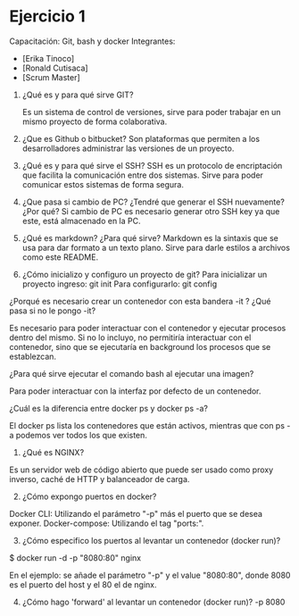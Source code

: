 # Ejercicio 1
Capacitación: Git, bash y docker
Integrantes:
- [Erika Tinoco]
- [Ronald Cutisaca]
- [Scrum Master]
1. ¿Qué es y para qué sirve GIT?
	
	Es un sistema de control de versiones, sirve para poder trabajar en un mismo proyecto de forma colaborativa.
2. ¿Que es Github o bitbucket?
	Son plataformas que permiten a los desarrolladores administrar las versiones de un proyecto.
3. ¿Qué es y para qué sirve el SSH?
	SSH es un protocolo de encriptación que facilita la comunicación entre dos sistemas. Sirve para poder comunicar estos sistemas de forma segura.
4. ¿Que pasa si cambio de PC? ¿Tendré que generar el SSH nuevamente?¿Por qué?
	Si cambio de PC es necesario generar otro SSH key ya que este, está almacenado en la PC.
5. ¿Qué es markdown? ¿Para qué sirve?
	Markdown es la sintaxis que se usa para dar formato a un texto plano. Sirve para darle estilos a archivos como este README. 
6. ¿Cómo inicializo y configuro un proyecto de git?
	Para inicializar un proyecto ingreso:
	git init
	Para configurarlo:
	git config

¿Porqué es necesario crear un contenedor con esta bandera -it ? ¿Qué pasa si no le pongo -it?

Es necesario para poder interactuar con el contenedor y ejecutar procesos dentro del mismo. Si no lo incluyo, no permitiría interactuar con el contenedor, sino que se ejecutaría en background los procesos que se establezcan.

¿Para qué sirve ejecutar el comando bash al ejecutar una imagen?

Para poder interactuar con la interfaz por defecto de un contenedor.

 ¿Cuál es la diferencia entre docker ps y docker ps -a?

 El docker ps lista los contenedores que están activos, mientras que con ps -a podemos ver todos los que existen.

1. ¿Qué es NGINX?

Es un servidor web de código abierto que puede ser usado como proxy inverso, caché de HTTP y balanceador de carga.

2. ¿Cómo expongo puertos en docker?

Docker CLI: Utilizando el parámetro "-p" más el puerto que se desea exponer.
Docker-compose: Utilizando el tag "ports:".

3. ¿Cómo especifico los puertos al levantar un contenedor (docker run)?

$ docker run -d -p "8080:80" nginx

En el ejemplo: se añade el parámetro "-p" y el value "8080:80", donde 8080 es el puerto del host y el 80 el de nginx.

4. ¿Cómo hago 'forward' al levantar un contenedor (docker run)?
-p 8080

